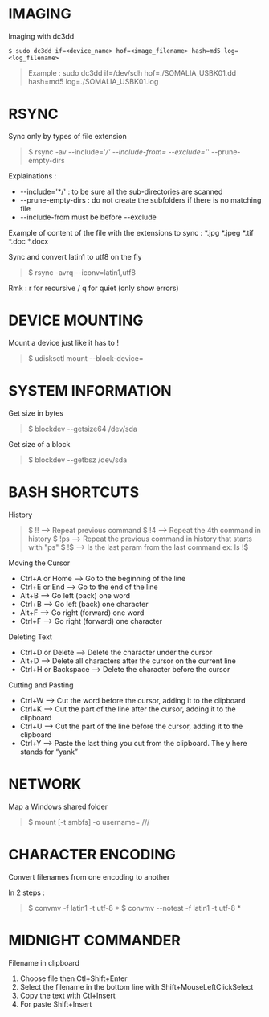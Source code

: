 # IMAGING

Imaging with dc3dd

`$ sudo dc3dd if=<device_name> hof=<image_filename> hash=md5 log=<log_filename>`

> Example : sudo dc3dd if=/dev/sdh hof=./SOMALIA_USBK01.dd hash=md5 log=./SOMALIA_USBK01.log

# RSYNC

Sync only by types of file extension

> $ rsync -av --include='*/' --include-from=<file-with-extensions> --exclude='*' --prune-empty-dirs <source> <destination>

  Explainations :
  - --include='*/' : to be sure all the sub-directories are scanned
  - --prune-empty-dirs : do not create the subfolders if there is no matching file
  - --include-from must be before --exclude

  Example of content of the file with the extensions to sync :
  *.jpg
  *.jpeg
  *.tif
  *.doc
  *.docx

Sync and convert latin1 to utf8 on the fly

> $ rsync -avrq --iconv=latin1,utf8 <source> <destination>

  Rmk : r for recursive / q for quiet (only show errors)

# DEVICE MOUNTING

Mount a device just like it has to !

> $ udisksctl mount --block-device=<device>

# SYSTEM INFORMATION

Get size in bytes

> $ blockdev --getsize64 /dev/sda

Get size of a block

> $ blockdev --getbsz /dev/sda

# BASH SHORTCUTS

History
> $ !! -->  Repeat previous command
> $ !4 -->  Repeat the 4th command in history
> $ !ps --> Repeat the previous command in history that starts with "ps"
> $ !$ --> Is the last param from the last command ex: ls !$

Moving the Cursor
- Ctrl+A or Home --> Go to the beginning of the line
- Ctrl+E or End --> Go to the end of the line
- Alt+B --> Go left (back) one word
- Ctrl+B --> Go left (back) one character
- Alt+F --> Go right (forward) one word
- Ctrl+F --> Go right (forward) one character

Deleting Text
- Ctrl+D or Delete --> Delete the character under the cursor
- Alt+D --> Delete all characters after the cursor on the current line
- Ctrl+H or Backspace --> Delete the character before the cursor

Cutting and Pasting
- Ctrl+W --> Cut the word before the cursor, adding it to the clipboard
- Ctrl+K --> Cut the part of the line after the cursor, adding it to the clipboard
- Ctrl+U --> Cut the part of the line before the cursor, adding it to the clipboard
- Ctrl+Y --> Paste the last thing you cut from the clipboard. The y here stands for “yank”

# NETWORK

Map a Windows shared folder

> $ mount [-t smbfs] -o username=<username> //<ip server>/<sharename> <mount point>

# CHARACTER ENCODING

Convert filenames from one encoding to another

In 2 steps :

> $ convmv -f latin1 -t utf-8 *
> $ convmv --notest -f latin1 -t utf-8 *

# MIDNIGHT COMMANDER

Filename in clipboard

1. Choose file then Ctl+Shift+Enter
2. Select the filename in the bottom line with Shift+MouseLeftClickSelect
3. Copy the text with Ctl+Insert
4. For paste Shift+Insert
